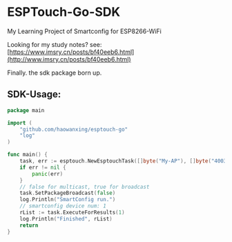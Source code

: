 # ESPTouch-Go-SDK
My Learning Project of Smartconfig for ESP8266-WiFi

Looking for my study notes? see: [https://www.imsry.cn/posts/bf40eeb6.html](http://www.imsry.cn/posts/bf40eeb6.html)

Finally. the sdk package born up.

## SDK-Usage:

```go
package main

import (
	"github.com/haowanxing/esptouch-go"
	"log"
)

func main() {
	task, err := esptouch.NewEsptouchTask([]byte("My-AP"), []byte("400300200"), []byte{0x4c, 0x50, 0x77, 0x73, 0x37, 0xb0})
	if err != nil {
		panic(err)
	}
    // false for multicast, true for broadcast
	task.SetPackageBroadcast(false)
	log.Println("SmartConfig run.")
    // smartconfig device num: 1
	rList := task.ExecuteForResults(1)
	log.Println("Finished", rList)
	return
}
```